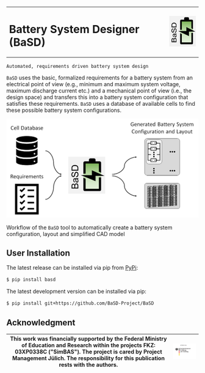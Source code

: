 <table>
    <tbody>
        <tr>
        <td><h1>Battery System Designer (BaSD)</h1></td>
            <td rowspan=4> <img width="80" height="80" src="./src/basd/_static/basd-logo.png" alt="BaSD logo"></td>
        </tr>
    </tbody>
</table>

    Automated, requirements driven battery system design

``BaSD`` uses the basic, formalized requirements for a battery system from an
electrical point of view (e.g., minimum and maximum system voltage, maximum
discharge current etc.) and a mechanical point of view (i.e., the design space)
and transfers this into a battery system configuration that satisfies these
requirements.
``BaSD`` uses a database of available cells to find these possible battery
system configurations.

![BaSD workflow](docs/overview.png)

Workflow of the ``BaSD`` tool to automatically create a battery system
configuration, layout and simplified CAD model

## User Installation

The latest release can be installed via pip from [PyPi](https://pypi.org/project/basd):

```bash
$ pip install basd
```

The latest development version can be installed via pip:

```bash
$ pip install git+https://github.com/BaSD-Project/BaSD
```

## Acknowledgment

| This work was financially supported by the Federal Ministry of Education and Research within the projects FKZ: 03XP0338C ("SimBAS"). The project is cared by Project Management Jülich. The responsibility for this publication rests with the authors. | ![This work was financially supported by the Federal Ministry of Education and Research within the projects FKZ: 03XP0338C ("SimBAS"). The project is cared by Project Management Jülich. The responsibility for this publication rests with the authors.](./docs/_static/bmbf.png) |
|---------------------------------------------------------------------------------------------------------------------------------------------------------------------------------------------------------------------------------------------------------|-------------------------------------------------------------------------------------------------------------------------------------------------------------------------------------------------------------------------------------------------------------------------------------|
